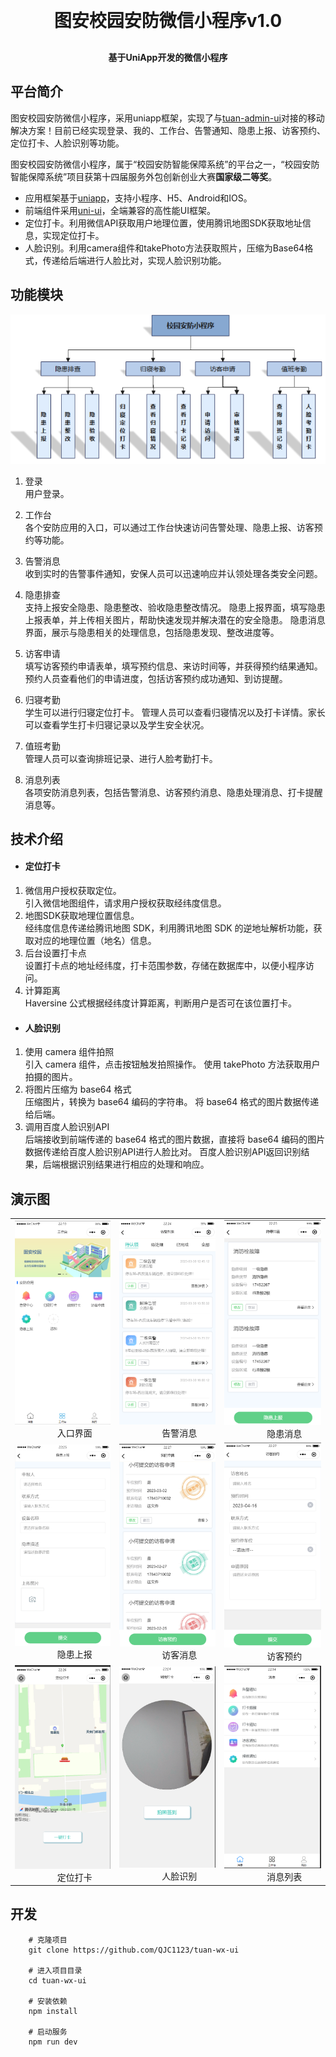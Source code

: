 
<h1 align="center" style="margin: 30px 0 30px; font-weight: bold;">图安校园安防微信小程序v1.0</h1>
<h4 align="center">基于UniApp开发的微信小程序</h4>


## 平台简介

图安校园安防微信小程序，采用uniapp框架，实现了与[tuan-admin-ui](https://github.com/QJC1123/tuan-admin-ui)对接的移动解决方案！目前已经实现登录、我的、工作台、告警通知、隐患上报、访客预约、定位打卡、人脸识别等功能。

图安校园安防微信小程序，属于“校园安防智能保障系统”的平台之一，“校园安防智能保障系统”项目获第十四届服务外包创新创业大赛**国家级二等奖**。


* 应用框架基于[uniapp](https://uniapp.dcloud.net.cn/)，支持小程序、H5、Android和IOS。
* 前端组件采用[uni-ui](https://github.com/dcloudio/uni-ui)，全端兼容的高性能UI框架。
* 定位打卡。利用微信API获取用户地理位置，使用腾讯地图SDK获取地址信息，实现定位打卡。
* 人脸识别。利用camera组件和takePhoto方法获取照片，压缩为Base64格式，传递给后端进行人脸比对，实现人脸识别功能。

## 功能模块
<img src="img/10.png"/>

1. 登录<br>
    用户登录。

2. 工作台<br>
    各个安防应用的入口，可以通过工作台快速访问告警处理、隐患上报、访客预约等功能。

3. 告警消息<br>
    收到实时的告警事件通知，安保人员可以迅速响应并认领处理各类安全问题。

4. 隐患排查<br>
    支持上报安全隐患、隐患整改、验收隐患整改情况。
    隐患上报界面，填写隐患上报表单，并上传相关图片，帮助快速发现并解决潜在的安全隐患。
    隐患消息界面，展示与隐患相关的处理信息，包括隐患发现、整改进度等。

5. 访客申请<br>
    填写访客预约申请表单，填写预约信息、来访时间等，并获得预约结果通知。
    预约人员查看他们的申请进度，包括访客预约成功通知、到访提醒。

6. 归寝考勤<br>
    学生可以进行归寝定位打卡。
    管理人员可以查看归寝情况以及打卡详情。家长可以查看学生打卡归寝记录以及学生安全状况。

7. 值班考勤<br>
    管理人员可以查询排班记录、进行人脸考勤打卡。

6. 消息列表<br>
    各项安防消息列表，包括告警消息、访客预约消息、隐患处理消息、打卡提醒消息等。



## 技术介绍

* #### 定位打卡 #### 

1. 微信用户授权获取定位。<br>
    引入微信地图组件，请求用户授权获取经纬度信息。
2. 地图SDK获取地理位置信息。<br>
    经纬度信息传递给腾讯地图 SDK，利用腾讯地图 SDK 的逆地址解析功能，获取对应的地理位置（地名）信息。
3. 后台设置打卡点<br>
    设置打卡点的地址经纬度，打卡范围参数，存储在数据库中，以便小程序访问。
4. 计算距离<br>
    Haversine 公式根据经纬度计算距离，判断用户是否可在该位置打卡。


* #### 人脸识别 #### 
1. 使用 camera 组件拍照<br>
    引入 camera 组件，点击按钮触发拍照操作。
    使用 takePhoto 方法获取用户拍摄的图片。
2. 将图片压缩为 base64 格式<br>
    压缩图片，转换为 base64 编码的字符串。
    将 base64 格式的图片数据传递给后端。
3. 调用百度人脸识别API<br>
    后端接收到前端传递的 base64 格式的图片数据，直接将 base64 编码的图片数据传递给百度人脸识别API进行人脸比对。
    百度人脸识别API返回识别结果，后端根据识别结果进行相应的处理和响应。



## 演示图

<table>
    <tr>
        <td>
            <img src="img/1.png"/>
            <div class="caption">&nbsp;&nbsp;&nbsp;&nbsp;&nbsp;&nbsp;&nbsp;&nbsp;&nbsp;&nbsp;&nbsp;&nbsp;&nbsp;&nbsp;&nbsp;&nbsp;&nbsp;&nbsp;入口界面</div>
        </td>
        <td>
            <img src="img/2.png"/>
            <div class="caption">&nbsp;&nbsp;&nbsp;&nbsp;&nbsp;&nbsp;&nbsp;&nbsp;&nbsp;&nbsp;&nbsp;&nbsp;&nbsp;&nbsp;&nbsp;&nbsp;&nbsp;&nbsp;告警消息</div>
        </td>
        <td>
            <img src="img/3.png"/>
            <div class="caption">&nbsp;&nbsp;&nbsp;&nbsp;&nbsp;&nbsp;&nbsp;&nbsp;&nbsp;&nbsp;&nbsp;&nbsp;&nbsp;&nbsp;&nbsp;&nbsp;&nbsp;&nbsp;隐患消息</div>
        </td>
    </tr>
    <tr>
        <td>
            <img src="img/4.png"/>
            <div class="caption">&nbsp;&nbsp;&nbsp;&nbsp;&nbsp;&nbsp;&nbsp;&nbsp;&nbsp;&nbsp;&nbsp;&nbsp;&nbsp;&nbsp;&nbsp;&nbsp;&nbsp;&nbsp;隐患上报</div>
        </td>
        <td>
            <img src="img/5.png"/>
            <div class="caption">&nbsp;&nbsp;&nbsp;&nbsp;&nbsp;&nbsp;&nbsp;&nbsp;&nbsp;&nbsp;&nbsp;&nbsp;&nbsp;&nbsp;&nbsp;&nbsp;&nbsp;&nbsp;访客消息</div>
        </td>
        <td>
            <img src="img/6.png"/>
            <div class="caption">&nbsp;&nbsp;&nbsp;&nbsp;&nbsp;&nbsp;&nbsp;&nbsp;&nbsp;&nbsp;&nbsp;&nbsp;&nbsp;&nbsp;&nbsp;&nbsp;&nbsp;&nbsp;访客预约</div>
        </td>
    </tr>
    <tr>
        <td>
            <img src="img/7.png"/>
            <div class="caption">&nbsp;&nbsp;&nbsp;&nbsp;&nbsp;&nbsp;&nbsp;&nbsp;&nbsp;&nbsp;&nbsp;&nbsp;&nbsp;&nbsp;&nbsp;&nbsp;&nbsp;&nbsp;定位打卡</div>
        </td>
        <td>
            <img src="img/8.png"/>
            <div class="caption">&nbsp;&nbsp;&nbsp;&nbsp;&nbsp;&nbsp;&nbsp;&nbsp;&nbsp;&nbsp;&nbsp;&nbsp;&nbsp;&nbsp;&nbsp;&nbsp;&nbsp;&nbsp;人脸识别</div>
        </td>
        <td>
            <img src="img/9.png"/>
            <div class="caption">&nbsp;&nbsp;&nbsp;&nbsp;&nbsp;&nbsp;&nbsp;&nbsp;&nbsp;&nbsp;&nbsp;&nbsp;&nbsp;&nbsp;&nbsp;&nbsp;&nbsp;&nbsp;消息列表</div>
        </td>
    </tr>
</table>


## 开发
        # 克隆项目
        git clone https://github.com/QJC1123/tuan-wx-ui

        # 进入项目目录
        cd tuan-wx-ui

        # 安装依赖
        npm install

        # 启动服务
        npm run dev





